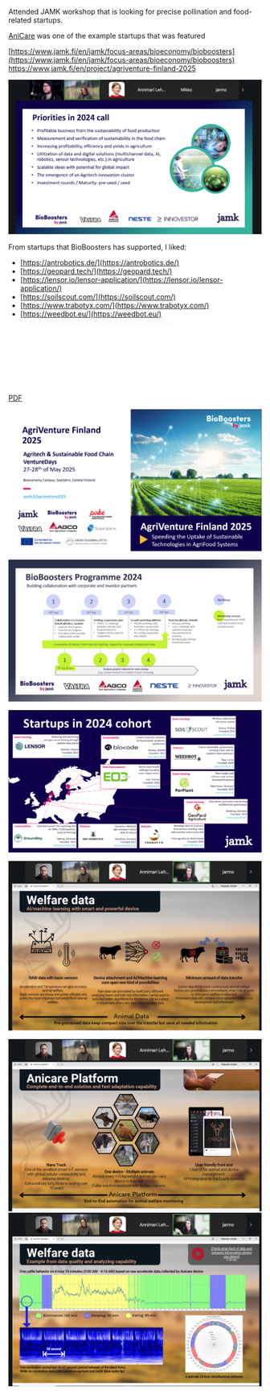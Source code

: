 Attended JAMK workshop that is looking for precise pollination and food-related startups.

[AniCare](https://anicare.fi/en/homepage/) was one of the example startups that was featured

[https://www.jamk.fi/en/jamk/focus-areas/bioeconomy/bioboosters](https://www.jamk.fi/en/jamk/focus-areas/bioeconomy/bioboosters)
https://www.jamk.fi/en/project/agriventure-finland-2025

![](img/Screenshot%202024-11-04%20at%2015.26.19.png)

From startups that BioBoosters has supported, I liked:
- [https://antrobotics.de/](https://antrobotics.de/) 
- [https://geopard.tech/](https://geopard.tech/)
- [https://lensor.io/lensor-application/](https://lensor.io/lensor-application/)
- [https://soilscout.com/](https://soilscout.com/)
- [https://www.trabotyx.com/](https://www.trabotyx.com/)
- [https://weedbot.eu/](https://weedbot.eu/)

<!-- truncate -->

[PDF](files/Test%20Farms%202025_deck%20for%20participants.pdf)
![](files/Test%20Farms%202025_deck%20for%20participants.pdf)

![](img/Screenshot%202024-11-04%20at%2015.32.58.png)

![](img/Screenshot%202024-11-04%20at%2015.27.43.png)

![](img/Screenshot%202024-11-04%20at%2015.26.56.png)




![](img/Screenshot%202024-11-04%20at%2015.38.02.png)

![](img/Screenshot%202024-11-04%20at%2015.36.27.png)
![](img/Screenshot%202024-11-04%20at%2015.38.29.png)